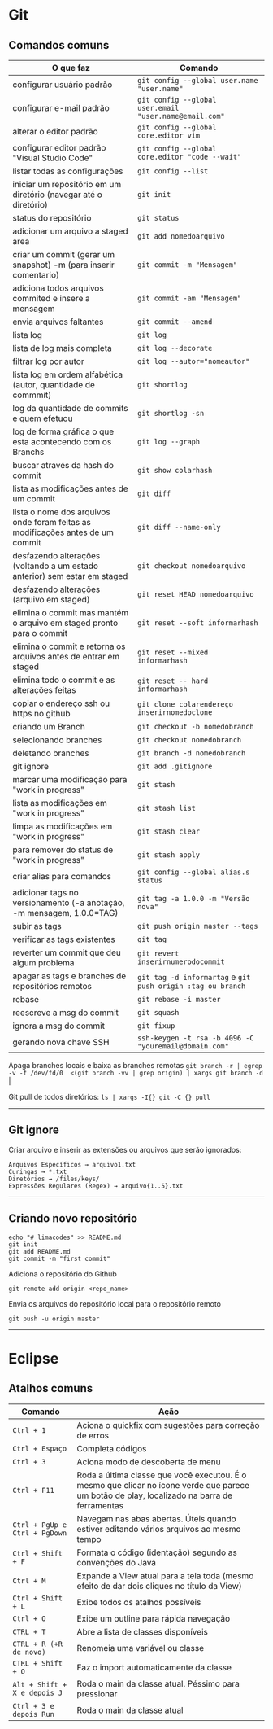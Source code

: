 # Git

## Comandos comuns

| O que faz                  | Comando                                              |
|----------------------------|------------------------------------------------------|
| configurar usuário padrão | `git config --global user.name "user.name"` |
| configurar e-mail padrão | `git config --global user.email "user.name@email.com"` |
| alterar o editor padrão | `git config --global core.editor vim` |
| configurar editor padrão "Visual Studio Code" | `git config --global core.editor "code --wait"` |
| listar todas as configurações | `git config --list` |
| iniciar um repositório em um diretório (navegar até o diretório) | `git init` |
| status do repositório | `git status` |
| adicionar um arquivo a staged area | `git add nomedoarquivo` |
| criar um commit (gerar um snapshot) -m (para inserir comentario) | `git commit -m "Mensagem"` |
| adiciona todos arquivos commited e insere a mensagem | `git commit -am "Mensagem"` |
| envia arquivos faltantes | `git commit --amend` |
| lista log | `git log` |
| lista de log mais completa | `git log --decorate` |
| filtrar log por autor | `git log --autor="nomeautor"` |
| lista log em ordem alfabética (autor, quantidade de commmit) | `git shortlog` |
| log da quantidade de commits e quem efetuou | `git shortlog -sn` |
| log de forma gráfica o que esta acontecendo com os Branchs | `git log --graph` |
| buscar através da hash do commit | `git show colarhash` |
| lista as modificações antes de um commit | `git diff` |
| lista o nome dos arquivos onde foram feitas as modificações antes de um commit | `git diff --name-only` |
| desfazendo alterações (voltando a um estado anterior) sem estar em staged | `git checkout nomedoarquivo` |
| desfazendo alterações (arquivo em staged) | `git reset HEAD nomedoarquivo` |
| elimina o commit mas mantém o arquivo em staged pronto para  o commit | `git reset --soft informarhash` |
| elimina o commit e retorna os arquivos antes de entrar em staged | `git reset --mixed informarhash` |
| elimina todo o commit e as alterações feitas | `git reset -- hard informarhash` |
| copiar o endereço ssh ou https no github | `git clone colarendereço inserirnomedoclone` |
| criando um Branch | `git checkout -b nomedobranch` |
| selecionando branches | `git checkout nomedobranch` |
| deletando branches | `git branch -d nomedobranch` |
| git ignore | `git add .gitignore` |
| marcar uma modificação para "work in progress" | `git stash` |
| lista as modificações em "work in progress" | `git stash list` |
| limpa as modificações em "work in progress" | `git stash clear` |
| para remover do status de "work in progress" | `git stash apply` |
| criar alias para comandos | `git config --global alias.s status` |
| adicionar tags no versionamento (-a anotação, -m mensagem, 1.0.0=TAG) | `git tag -a 1.0.0 -m "Versão nova"` |
| subir as tags | `git push origin master --tags` |
| verificar as tags existentes | `git tag` |
| reverter um commit que deu algum problema | `git revert inserirnumerodocommit` |
| apagar as tags e branches de repositórios remotos | `git tag -d informartag` e `git push origin :tag ou branch`|
| rebase | `git rebase -i master` |
| reescreve a msg do commit| `git squash` |
| ignora a msg do commit | `git fixup` |
| gerando nova chave SSH | `ssh-keygen -t rsa -b 4096 -C "youremail@domain.com"` |

Apaga branches locais e baixa as branches remotas
`git branch -r | egrep -v -f /dev/fd/0  <(git branch -vv | grep origin) | xargs git branch -d` |

Git pull de todos diretórios:
`ls | xargs -I{} git -C {} pull`

---

## Git ignore

Criar arquivo e inserir as extensões ou arquivos que serão ignorados:

    Arquivos Específicos → arquivo1.txt
    Curingas → *.txt
    Diretórios → /files/keys/
    Expressões Regulares (Regex) → arquivo{1..5}.txt

---

## Criando novo repositório

    echo "# limacodes" >> README.md
    git init
    git add README.md
    git commit -m "first commit"

Adiciona o repositório do Github

    git remote add origin <repo_name>

Envia os arquivos do repositório local para o repositório remoto

    git push -u origin master
---

# Eclipse

## Atalhos comuns

|Comando|Ação|
|---|---|
|`Ctrl + 1`|Aciona o quickfix com sugestões para correção de erros|
|`Ctrl + Espaço`|Completa códigos|
|`Ctrl + 3`|Aciona modo de descoberta de menu|
|`Ctrl + F11`|Roda a última classe que você executou. É o mesmo que clicar no ícone verde que parece um botão de play, localizado na barra de ferramentas|
|`Ctrl + PgUp e Ctrl + PgDown`|Navegam nas abas abertas. Úteis quando estiver editando vários arquivos ao mesmo tempo|
|`Ctrl + Shift + F`|Formata o código (identação) segundo as convenções do Java|
|`Ctrl + M`|Expande a View atual para a tela toda (mesmo efeito de dar dois cliques no título da View)|
|`Ctrl + Shift + L`|Exibe todos os atalhos possíveis|
|`Ctrl + O`|Exibe um outline para rápida navegação|
|`CTRL + T`|Abre a lista de classes disponíveis|
|`CTRL + R (+R de novo)`|Renomeia uma variável ou classe|
|`CTRL + Shift + O`|Faz o import automaticamente da classe|
|`Alt + Shift + X e depois J`|Roda o main da classe atual. Péssimo para pressionar|
|`Ctrl + 3 e depois Run`| Roda o main da classe atual|
